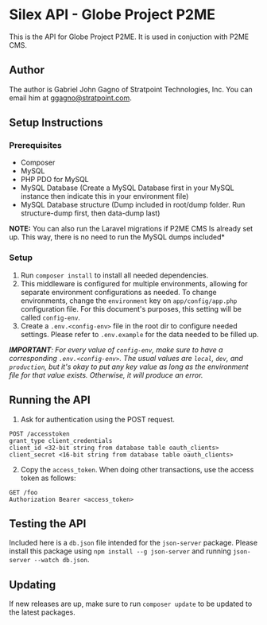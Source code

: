 # Silex API - Globe Project P2ME
This is the API for Globe Project P2ME. It is used in conjuction with P2ME CMS.

## Author
The author is Gabriel John Gagno of Stratpoint Technologies, Inc. You can email him at ggagno@stratpoint.com.

## Setup Instructions
### Prerequisites
* Composer
* MySQL
* PHP PDO for MySQL
* MySQL Database (Create a MySQL Database first in your MySQL instance then indicate this in your environment file)
* MySQL Database structure (Dump included in root/dump folder. Run structure-dump first, then data-dump last)

__NOTE:__ You can also run the Laravel migrations if P2ME CMS Is already set up. This way, there is no need
to run the MySQL dumps included*

### Setup
1. Run ```composer install``` to install all needed dependencies.
2. This middleware is configured for multiple environments, allowing for separate environment configurations
    as needed. To change environments, change the ```environment``` key on ```app/config/app.php``` configuration file.
    For this document's purposes, this setting will be called ```config-env```.
3. Create a ```.env.<config-env>``` file in the root dir to configure needed settings. Please refer to
```.env.example``` for the data needed to be filled up.

_**IMPORTANT**: For every value of ```config-env```, make sure to have a corresponding ```.env.<config-env>```. The usual
values are ```local```, ```dev```, and ```production```, but it's okay to put any key value as long as the environment
file for that value exists. Otherwise, it will produce an error._

## Running the API
1. Ask for authentication using the POST request.
```
POST /accesstoken
grant_type client_credentials
client_id <32-bit string from database table oauth_clients>
client_secret <16-bit string from database table oauth_clients>
```
2. Copy the ```access_token```. When doing other transactions, use the access token as follows:
```
GET /foo
Authorization Bearer <access_token>
```
## Testing the API
Included here is a ```db.json``` file intended for the ```json-server``` package. Please install this package
using ```npm install --g json-server``` and running ```json-server --watch db.json```.

## Updating
If new releases are up, make sure to run ```composer update```
to be updated to the latest packages.